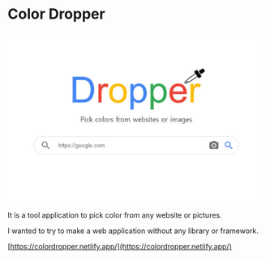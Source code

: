 # Color Dropper

<img src="./img/screenshot.jpg">

It is a tool application to pick color from any website or pictures.

I wanted to try to make a web application without any library or framework.

[https://colordropper.netlify.app/](https://colordropper.netlify.app/)
